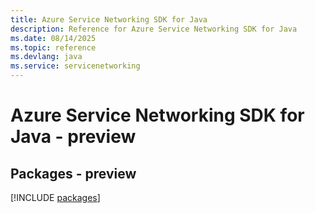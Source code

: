 ```yaml
---
title: Azure Service Networking SDK for Java
description: Reference for Azure Service Networking SDK for Java
ms.date: 08/14/2025
ms.topic: reference
ms.devlang: java
ms.service: servicenetworking
---
```

# Azure Service Networking SDK for Java - preview
## Packages - preview
[!INCLUDE [packages](service-networking-index.md)]